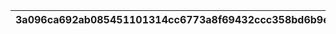 |3a096ca692ab085451101314cc6773a8f69432ccc358bd6b9e0f1ea5913ce53d|da3f54e07cb1a43fd33e918a181438fdb7e3edecea4de69e821a2a97ddf6a048|aa3f91efa36858698dc0b1809001c1c938b528148abd162fdfe0e42280bc0337|6fc8b03cc85520dcc53f1e50e9bb67528b5f86cc42e27ae95b5694b3b0ecff6e|96ae1ee1577ffdc6a5fbafa3e33c01b385464e8b517471636a6f7c7d6ab9b353|d5e9fd937efaabd7020e7409c4719073d4b8f3a1fc4a6e0bb76972dc5bcaa861|f334e93f4354b3bdb5df7d168d06038cc84aada86019b3fdbaf457fec6a35d9e|87cc2c250dc350adfb89454f6303c7ea38c05c60669196fff0d7695a833cc595|16110076986f11577b63f28a39659500b202c2e612acb77741f445bcdda08c9e|7b7d145cf9dc06811353221d7db691c0dc92eeeb6396cb60667a92634780ddcc|c2811b70a40f01ae2b4b41d11a3d0561cf5c911fb8d6c325260cce5a6d28e577|
| --- | --- | --- | --- | --- | --- | --- | --- | --- | --- | --- |